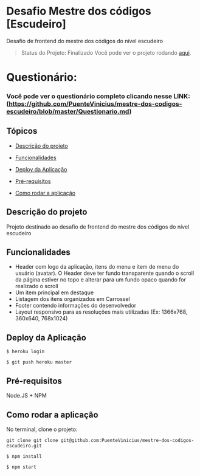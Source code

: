# Desafio Mestre dos códigos [Escudeiro]
Desafio de frontend do mestre dos códigos do nível escudeiro

> Status do Projeto: Finalizado
Você pode ver o projeto rodando [aqui](https://mdc-frontend-escudeiro.herokuapp.com/).

# Questionário:
### Você pode ver o questionário completo clicando nesse LINK:(https://github.com/PuenteVinicius/mestre-dos-codigos-escudeiro/blob/master/Questionario.md)
## Tópicos

-  [Descrição do projeto](https://github.com/PuenteVinicius/mestre-dos-codigos-escudeiro/blob/master/README.md#user-content-descrição-do-projeto)

-  [Funcionalidades](https://github.com/PuenteVinicius/mestre-dos-codigos-escudeiro/blob/master/README.md#user-content-funcionalidades)

-  [Deploy da Aplicação](https://github.com/PuenteVinicius/mestre-dos-codigos-escudeiro/blob/master/README.md#user-content-deploy-da-aplicação)

-  [Pré-requisitos](https://github.com/PuenteVinicius/mestre-dos-codigos-escudeiro/blob/master/README.md#user-content-pré-requisitos)

-  [Como rodar a aplicação](https://github.com/PuenteVinicius/mestre-dos-codigos-escudeiro/blob/master/README.md#user-content-como-rodar-a-aplicação)

## Descrição do projeto

Projeto destinado ao desafio de frontend do mestre dos códigos do nível escudeiro

## Funcionalidades

- Header com logo da aplicação, itens do menu e item de menu do usuário (avatar). O Header deve ter fundo transparente quando o scroll da página estiver no topo e alterar para um fundo opaco quando for realizado o scroll
- Um item principal em destaque
- Listagem dos itens organizados em Carrossel
- Footer contendo informações do desenvolvedor
- Layout responsivo para as resoluções mais utilizadas (Ex: 1366x768, 360x640, 768x1024)


## Deploy da Aplicação

```
$ heroku login
```
```
$ git push heroku master
```


## Pré-requisitos
Node.JS + NPM

## Como rodar a aplicação

No terminal, clone o projeto:

```
git clone git clone git@github.com:PuenteVinicius/mestre-dos-codigos-escudeiro.git
```
```
$ npm install
```
```
$ npm start
```
